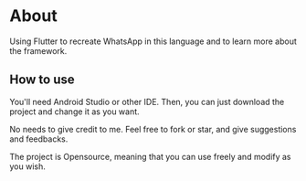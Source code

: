 # About
Using Flutter to recreate WhatsApp in this language and to learn more about the framework.

## How to use
You'll need Android Studio or other IDE. Then, you can just download the project and change it as you want. 

No needs to give credit to me.
Feel free to fork or star, and give suggestions and feedbacks.

The project is Opensource, meaning that you can use freely and modify as you wish.

